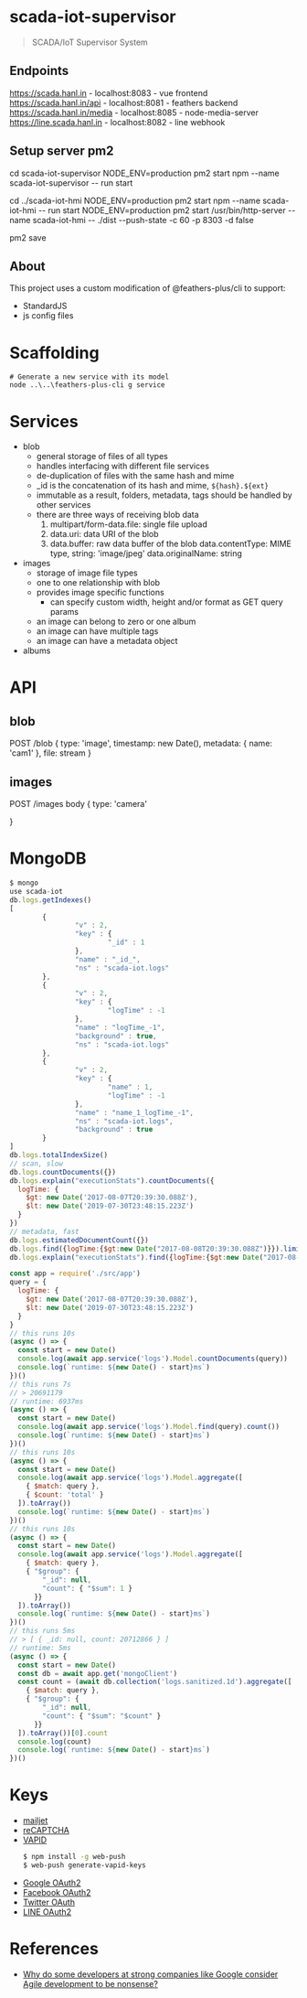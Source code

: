# scada-iot-supervisor

> SCADA/IoT Supervisor System

## Endpoints

https://scada.hanl.in - localhost:8083 - vue frontend
https://scada.hanl.in/api - localhost:8081 - feathers backend
https://scada.hanl.in/media - localhost:8085 - node-media-server
https://line.scada.hanl.in - localhost:8082 - line webhook

## Setup server pm2

cd scada-iot-supervisor
NODE_ENV=production pm2 start npm --name scada-iot-supervisor -- run start

cd ../scada-iot-hmi
NODE_ENV=production pm2 start npm --name scada-iot-hmi -- run start
NODE_ENV=production pm2 start /usr/bin/http-server --name scada-iot-hmi -- ./dist --push-state -c 60 -p 8303 -d false

pm2 save

## About

This project uses a custom modification of @feathers-plus/cli to support:

- StandardJS
- js config files

# Scaffolding

```
# Generate a new service with its model
node ..\..\feathers-plus-cli g service
```

# Services

* blob
  * general storage of files of all types
  * handles interfacing with different file services
  * de-duplication of files with the same hash and mime
  * _id is the concatenation of its hash and mime, `${hash}.${ext}`
  * immutable as a result, folders, metadata, tags should be handled by other services
  * there are three ways of receiving blob data
    1. multipart/form-data.file: single file upload
    2. data.uri: data URI of the blob
    3. data.buffer: raw data buffer of the blob
       data.contentType: MIME type, string: 'image/jpeg'
       data.originalName: string
* images
  * storage of image file types
  * one to one relationship with blob
  * provides image specific functions
    * can specify custom width, height and/or format as GET query params
  * an image can belong to zero or one album
  * an image can have multiple tags
  * an image can have a metadata object
* albums

# API

## blob

POST /blob
{
  type: 'image',
  timestamp: new Date(),
  metadata: {
    name: 'cam1'
  },
  file: stream
}

## images

POST /images
body {
  type: 'camera'
  
}

# MongoDB

```js
$ mongo
use scada-iot
db.logs.getIndexes()
[
        {
                "v" : 2,
                "key" : {
                        "_id" : 1
                },
                "name" : "_id_",
                "ns" : "scada-iot.logs"
        },
        {
                "v" : 2,
                "key" : {
                        "logTime" : -1
                },
                "name" : "logTime_-1",
                "background" : true,
                "ns" : "scada-iot.logs"
        },
        {
                "v" : 2,
                "key" : {
                        "name" : 1,
                        "logTime" : -1
                },
                "name" : "name_1_logTime_-1",
                "ns" : "scada-iot.logs",
                "background" : true
        }
]
db.logs.totalIndexSize()
// scan, slow
db.logs.countDocuments({})
db.logs.explain("executionStats").countDocuments({
  logTime: {
    $gt: new Date('2017-08-07T20:39:30.088Z'),
    $lt: new Date('2019-07-30T23:48:15.223Z')
  }
})
// metadata, fast
db.logs.estimatedDocumentCount({})
db.logs.find({logTime:{$gt:new Date("2017-08-08T20:39:30.088Z")}}).limit(10).count()
db.logs.explain("executionStats").find({logTime:{$gt:new Date("2017-08-08T20:39:30.088Z")}}).hint("logTime_-1").limit(10).count()
```


```js
const app = require('./src/app')
query = {
  logTime: {
    $gt: new Date('2017-08-07T20:39:30.088Z'),
    $lt: new Date('2019-07-30T23:48:15.223Z')
  }
}
// this runs 10s
(async () => {
  const start = new Date()
  console.log(await app.service('logs').Model.countDocuments(query))
  console.log(`runtime: ${new Date() - start}ms`)
})()
// this runs 7s
// > 20691179
// runtime: 6937ms
(async () => {
  const start = new Date()
  console.log(await app.service('logs').Model.find(query).count())
  console.log(`runtime: ${new Date() - start}ms`)
})()
// this runs 10s
(async () => {
  const start = new Date()
  console.log(await app.service('logs').Model.aggregate([
    { $match: query },
    { $count: 'total' }
  ]).toArray())
  console.log(`runtime: ${new Date() - start}ms`)
})()
// this runs 10s
(async () => {
  const start = new Date()
  console.log(await app.service('logs').Model.aggregate([
    { $match: query },
    { "$group": {
        "_id": null,
        "count": { "$sum": 1 }
      }}
  ]).toArray())
  console.log(`runtime: ${new Date() - start}ms`)
})()
// this runs 5ms
// > [ { _id: null, count: 20712866 } ]
// runtime: 5ms
(async () => {
  const start = new Date()
  const db = await app.get('mongoClient')
  const count = (await db.collection('logs.sanitized.1d').aggregate([
    { $match: query },
    { "$group": {
        "_id": null,
        "count": { "$sum": "$count" }
      }}
  ]).toArray())[0].count
  console.log(count)
  console.log(`runtime: ${new Date() - start}ms`)
})()
```

# Keys

- [mailjet](https://app.mailjet.com/transactional)
- [reCAPTCHA](https://www.google.com/recaptcha/admin/site/343640963/settings)
- [VAPID](https://developers.google.com/web/fundamentals/push-notifications/subscribing-a-user)
  ```bash
  $ npm install -g web-push
  $ web-push generate-vapid-keys
  ```
- [Google OAuth2](https://console.developers.google.com/apis/credentials?project=scada-248614)
- [Facebook OAuth2](https://developers.facebook.com/apps/335907437318058/fb-login/settings/)
- [Twitter OAuth](https://developer.twitter.com/en/apps/16613455)
- [LINE OAuth2](https://developers.line.biz/console/channel/1605624008/basic/)

# References

- [Why do some developers at strong companies like Google consider Agile development to be nonsense?](https://www.quora.com/Why-do-some-developers-at-strong-companies-like-Google-consider-Agile-development-to-be-nonsense/answer/David-Jeske?fbclid=IwAR0PPamL4Ce4JrRHVdWkTUgmI4W8mxH54S143vndeVid8ctZFja-arkxJeE)

